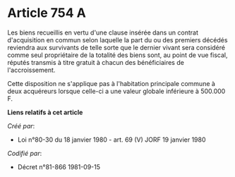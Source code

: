 # Article 754 A

Les biens recueillis en vertu d'une clause insérée dans un contrat d'acquisition en commun selon laquelle la part du ou des
premiers décédés reviendra aux survivants de telle sorte que le dernier vivant sera considéré comme seul propriétaire de la
totalité des biens sont, au point de vue fiscal, réputés transmis à titre gratuit à chacun des bénéficiaires de
l'accroissement.

Cette disposition ne s'applique pas à l'habitation principale commune à deux acquéreurs lorsque celle-ci a une valeur globale
inférieure à 500.000 F.

**Liens relatifs à cet article**

_Créé par_:

  - Loi n°80-30 du 18 janvier 1980 - art. 69 (V) JORF 19 janvier 1980

_Codifié par_:

  - Décret n°81-866 1981-09-15
